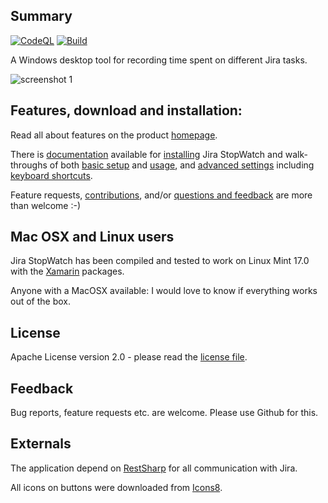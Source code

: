 ## Summary

[![CodeQL](https://github.com/jirastopwatch/jirastopwatch/actions/workflows/codeql.yml/badge.svg)](https://github.com/jirastopwatch/jirastopwatch/actions/workflows/codeql.yml)
[![Build](https://github.com/jirastopwatch/jirastopwatch/actions/workflows/build.yml/badge.svg)](https://github.com/jirastopwatch/jirastopwatch/actions/workflows/build.yml)

A Windows desktop tool for recording time spent on different Jira tasks.

![screenshot 1]

## Features, download and installation:

Read all about features on the product [homepage].

There is [documentation] available for [installing] Jira StopWatch and walk-throughs of both [basic setup] and [usage][basic usage], and [advanced settings] including [keyboard shortcuts].

Feature requests, [contributions], and/or [questions and feedback] are more than welcome :-)

## Mac OSX and Linux users

Jira StopWatch has been compiled and tested to work on Linux Mint 17.0 with the [Xamarin] packages.

Anyone with a MacOSX available: I would love to know if everything works out of the box.

## License

Apache License version 2.0 - please read the [license file][LICENSE].

## Feedback

Bug reports, feature requests etc. are welcome. Please use Github for this.

## Externals

The application depend on [RestSharp] for all communication with Jira.

All icons on buttons were downloaded from [Icons8].

<!-- LINKS -->

[Xamarin]: http://www.mono-project.com/download/#download-lin
[RestSharp]: https://github.com/restsharp/RestSharp
[Icons8]: https://icons8.com
[LICENSE]: LICENSE.md

<!-- DOCUMENTATION -->

[homepage]: https://jirastopwatch.github.io
[documentation]: https://jirastopwatch.github.io/doc
[installing]: https://jirastopwatch.github.io/doc#installing
[basic setup]: https://jirastopwatch.github.io/doc#basicsetup
[basic usage]: https://jirastopwatch.github.io/doc#basicusage
[keyboard shortcuts]: https://jirastopwatch.github.io/doc#keyboard
[advanced settings]: https://jirastopwatch.github.io/doc#advsettings
[questions and feedback]: https://jirastopwatch.github.io/doc#questions
[contributions]: https://github.com/jirastopwatch/.github/blob/main/CONTRIBUTING.md

<!-- IMAGES -->

[jumbotron background]: https://jirastopwatch.github.io/img/jumbotronbackground.jpg
[screenshot 1]: https://jirastopwatch.github.io/img/screen1.png
[screenshot 2]: https://jirastopwatch.github.io/img/screen2.png
[screenshot 3]: https://jirastopwatch.github.io/img/screen3.png

<!-- PEOPLE -->

[Y. Meyer-Norwood]: https://github.com/norwd
[Dan Tulloh]: https://github.com/tulleuchen

